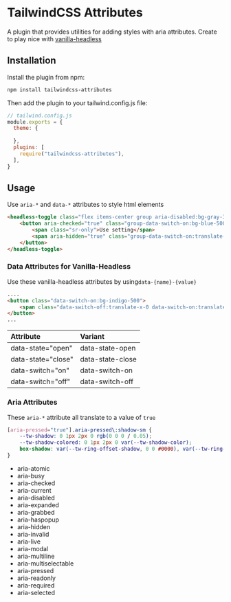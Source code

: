 # TailwindCSS Attributes
A plugin that provides utilities for adding styles with aria attributes. Create to play nice with [vanilla-headless](https://www.npmjs.com/package/vanilla-headless)
## Installation


Install the plugin from npm:
```bash
npm install tailwindcss-attributes
```
Then add the plugin to your tailwind.config.js file:
```javascript
// tailwind.config.js
module.exports = {
  theme: {
    
  },
  plugins: [
    require("tailwindcss-attributes"),
  ],
}
```

## Usage
Use ``aria-*`` and ``data-*`` attributes to style html elements
```html
<headless-toggle class="flex items-center group aria-disabled:bg-gray-300" aria-disabled="true">
    <button aria-checked="true" class="group-data-switch-on:bg-blue-500 bg-gray-200 relative inline-flex flex-shrink-0 h-6 w-11 border-2  border-transparent rounded-full cursor-pointer transition-colors ease-in-out duration-200 focus:outline-none focus:ring-2 focus:ring-offset-2 focus:ring-indigo-500" type="button">
        <span class="sr-only">Use setting</span>
        <span aria-hidden="true" class="group-data-switch-on:translate-x-5 translate-x-0 pointer-events-none inline-block h-5 w-5 rounded-full bg-white shadow transform ring-0 transition ease-in-out duration-50" data-switch></span>
    </button>
</headless-toggle>
```

### Data Attributes for Vanilla-Headless
Use these vanilla-headless attributes by using``data-{name}-{value}``

```html
....
<button class="data-switch-on:bg-indigo-500">
    <span class="data-switch-off:translate-x-0 data-switch-on:translate-x-5"></span>
</button>
...
```
| Attribute          | Variant          |
|:-------------------|:-----------------|
| data-state="open"  | data-state-open  |
| data-state="close" | data-state-close |
| data-switch="on"   | data-switch-on   |
| data-switch="off"  | data-switch-off  |



### Aria Attributes 
These ``aria-*`` attribute all translate to a value of ``true``
```css
[aria-pressed="true"].aria-pressed\:shadow-sm {
    --tw-shadow: 0 1px 2px 0 rgb(0 0 0 / 0.05);
    --tw-shadow-colored: 0 1px 2px 0 var(--tw-shadow-color);
    box-shadow: var(--tw-ring-offset-shadow, 0 0 #0000), var(--tw-ring-shadow, 0 0 #0000), var(--tw-shadow);
}
```
- aria-atomic
- aria-busy
- aria-checked
- aria-current
- aria-disabled
- aria-expanded
- aria-grabbed
- aria-haspopup
- aria-hidden
- aria-invalid
- aria-live
- aria-modal
- aria-multiline
- aria-multiselectable
- aria-pressed
- aria-readonly
- aria-required
- aria-selected
